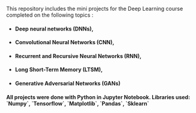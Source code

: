 This repository includes the mini projects for the Deep Learning course completed on the following topics : 
- <h4><b>Deep neural networks (DNNs),</b></h4>
- <h4>Convolutional Neural Networks (CNN),</b></h4> 
- <h4>Recurrent and Recursive Neural Networks (RNN),</b></h4>
- <h4>Long Short-Term Memory (LTSM),</b></h3>
- <h4>Generative Adversarial Networks (GANs)</b></h3>

<h4>All projects were done with Python in Jupyter Notebook. Libraries used: `Numpy`, `Tensorflow`, `Matplotlib`, `Pandas`, `Sklearn` </h4>
